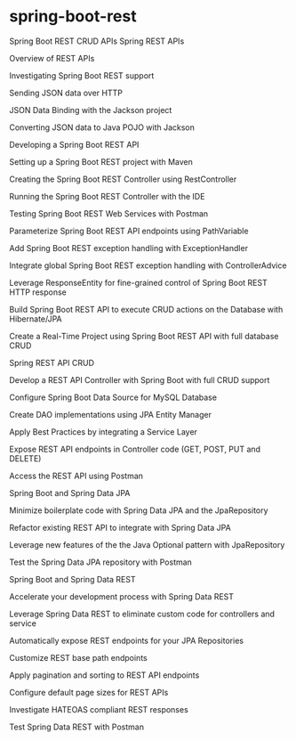 # spring-boot-rest
Spring Boot REST CRUD APIs
Spring REST APIs

Overview of REST APIs

Investigating Spring Boot REST support

Sending JSON data over HTTP

JSON Data Binding with the Jackson project

Converting JSON data to Java POJO with Jackson

Developing a Spring Boot REST API

Setting up a Spring Boot REST project with Maven

Creating the Spring Boot REST Controller using RestController

Running the Spring Boot REST Controller with the IDE

Testing Spring Boot REST Web Services with Postman

Parameterize Spring Boot REST API endpoints using PathVariable

Add Spring Boot REST exception handling with ExceptionHandler

Integrate global Spring Boot REST exception handling with ControllerAdvice

Leverage ResponseEntity for fine-grained control of Spring Boot REST HTTP response

Build Spring Boot REST API to execute CRUD actions on the Database with Hibernate/JPA

Create a Real-Time Project using Spring Boot REST API with full database CRUD



Spring REST API CRUD

Develop a REST API Controller with Spring Boot with full CRUD support

Configure Spring Boot Data Source for MySQL Database

Create DAO implementations using JPA Entity Manager

Apply Best Practices by integrating a Service Layer

Expose REST API endpoints in Controller code (GET, POST, PUT and DELETE)

Access the REST API using Postman



Spring Boot and Spring Data JPA

Minimize boilerplate code with Spring Data JPA and the JpaRepository

Refactor existing REST API to integrate with Spring Data JPA

Leverage new features of the the Java Optional pattern with JpaRepository

Test the Spring Data JPA repository with Postman



Spring Boot and Spring Data REST

Accelerate your development process with Spring Data REST

Leverage Spring Data REST to eliminate custom code for controllers and service

Automatically expose REST endpoints for your JPA Repositories

Customize REST base path endpoints

Apply pagination and sorting to REST API endpoints

Configure default page sizes for REST APIs

Investigate HATEOAS compliant REST responses

Test Spring Data REST with Postman
